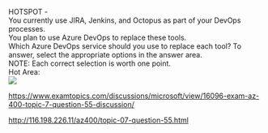 HOTSPOT -<br/>You currently use JIRA, Jenkins, and Octopus as part of your DevOps processes.<br/>You plan to use Azure DevOps to replace these tools.<br/>Which Azure DevOps service should you use to replace each tool? To answer, select the appropriate options in the answer area.<br/>NOTE: Each correct selection is worth one point.<br/>Hot Area:<br/><img src="https://www.examtopics.com/assets/media/exam-media/04257/0034500001.jpg" class="in-exam-image"/><br/><p><a href="https://www.examtopics.com/discussions/microsoft/view/16096-exam-az-400-topic-7-question-55-discussion/">https://www.examtopics.com/discussions/microsoft/view/16096-exam-az-400-topic-7-question-55-discussion/</a></p><p><a href="http://116.198.226.11/az400/topic-07-question-55.html">http://116.198.226.11/az400/topic-07-question-55.html</a></p><script src="https://giscus.app/client.js"                    data-repo="azsamples/az204"                    data-repo-id="R_kgDOMRXzDQ"                    data-category="General"                    data-category-id="DIC_kwDOMRXzDc4Cgi27"                    data-mapping="pathname"                    data-strict="0"                    data-reactions-enabled="0"                    data-emit-metadata="0"                    data-input-position="bottom"                    data-theme="preferred_color_scheme"                    data-lang="en"                    crossorigin="anonymous"                    async>                    </script>